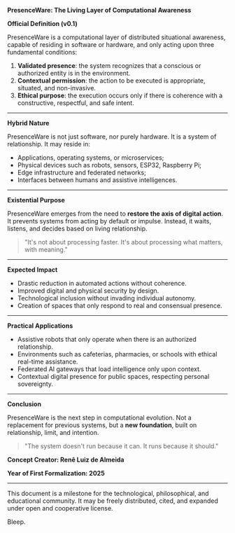 **PresenceWare: The Living Layer of Computational Awareness**

**Official Definition (v0.1)**

PresenceWare is a computational layer of distributed situational awareness, capable of residing in software or hardware, and only acting upon three fundamental conditions:

1. **Validated presence**: the system recognizes that a conscious or authorized entity is in the environment.
2. **Contextual permission**: the action to be executed is appropriate, situated, and non-invasive.
3. **Ethical purpose**: the execution occurs only if there is coherence with a constructive, respectful, and safe intent.

---

**Hybrid Nature**

PresenceWare is not just software, nor purely hardware. It is a system of relationship. It may reside in:

* Applications, operating systems, or microservices;
* Physical devices such as robots, sensors, ESP32, Raspberry Pi;
* Edge infrastructure and federated networks;
* Interfaces between humans and assistive intelligences.

---

**Existential Purpose**

PresenceWare emerges from the need to **restore the axis of digital action**. It prevents systems from acting by default or impulse. Instead, it waits, listens, and decides based on living relationship.

> "It's not about processing faster. It's about processing what matters, with meaning."

---

**Expected Impact**

* Drastic reduction in automated actions without coherence.
* Improved digital and physical security by design.
* Technological inclusion without invading individual autonomy.
* Creation of spaces that only respond to real and consensual presence.

---

**Practical Applications**

* Assistive robots that only operate when there is an authorized relationship.
* Environments such as cafeterias, pharmacies, or schools with ethical real-time assistance.
* Federated AI gateways that load intelligence only upon context.
* Contextual digital presence for public spaces, respecting personal sovereignty.

---

**Conclusion**

PresenceWare is the next step in computational evolution. Not a replacement for previous systems, but a **new foundation**, built on relationship, limit, and intention.

> "The system doesn't run because it can. It runs because it should."

**Concept Creator: Renê Luiz de Almeida**

**Year of First Formalization: 2025**

---

This document is a milestone for the technological, philosophical, and educational community. It may be freely distributed, cited, and expanded under open and cooperative license.

Bleep.
